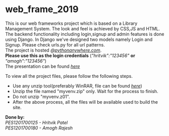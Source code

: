 # web_frame_2019
This is our web frameworks project which is based on a Library Management System. The look and feel is achieved by CSS,JS and HTML.<br/>
The backend functionality including login,signup and admin features is done using Django. In Django we've designed two models namely Login and Signup. Please check urls.py for all url patterns.<br/>
The project is hosted <i>@<a href="https://amoghrajesh.pythonanywhere.com/" rel="nofollow">pythonanywhere.com</a></i>.<br/> <b>Please use this as the login credentials</b> (<i>"hritvik":"123456"</i> <b>or</b> <i>"amogh":"123456"</i>)<br/>
The presentation can be found <a href="Web Frameworks Project.pdf" rel="nofollow"><i>here</i></a>

To view all the project files, please follow the following steps.
<ul>
  <li>Use any unzip tool(preferably WinRAR, file can be found <a href="winrar-x64-570.exe" rel="nofollow"><i>here</i></a>)</li>
  <li>Unzip the file named "myvenv.zip" only. Wait for the process to finish.</li>
  <li>Do not unzip "myvenv.z01".</li>
  <li>After the above process, all the files will be available used to build the site.</li>
 </ul>

<b>Done by:</b><br/>
<i>PES1201700125 - Hritvik Patel<br/>
PES1201700180 - Amogh Rajesh<br/></i>
